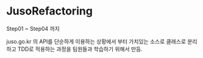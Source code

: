 # JusoRefactoring

Step01 ~ Step04 까지 

juso.go.kr 의 API를 단순하게 이용하는 상황에서 부터 가치있는 소스로 클래스로 분리하고 TDD로 적용하는 과정을 팀원들과 학습하기 위해서 만듬.

